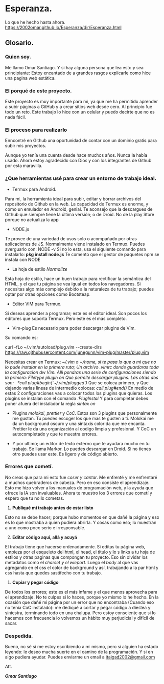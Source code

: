 # Esperanza.

Lo que he hecho hasta ahora.
https://2002omar.github.io/Esperanza/dir/Esperanza.html

## Glosario.

### Quien soy.


Me llamo Omar Santiago.
Y si hay alguna persona que lea esto y sea principiante:
Estoy encantado de a grandes rasgos explicarle como hice una pagina web estática.


###  El porqué de este proyecto.

Este proyecto es muy importante para mí, ya que me ha permitido aprender a subir páginas a GitHub y a crear sitios web desde cero. Al principio fue todo un reto. Este trabajo lo hice con un celular y puedo decirte que no es nada fácil. 

### El proceso para realizarlo

 Enncontré en Github una oportunidad de contar con un dominio gratis para subir mis proyectos.
 
   Aunque yo tenía una cuenta desde hace muchos años. Nunca la había usado.
 Ahora estoy agradecido con Dios y con los integrantes de Github por esta maravilla.
 
### ¿Que herramientas usé para crear un entorno de trabajo ideal.

*  Termux para Android.

Para mi, la herramienta ideal para subir, editar y borrar archivos del repositorio de Github en la web. La capacidad de Termux es enorme, y como un emulador en Android, genial.
Te aconsejo que la descargues de Github que siempre tiene la última versión; o de Droid. No de la play Store porque no actualiza la app



* NODE.js

Te provee de una variedad de usos solo o acompañado por otras aplicaciones de JS.
Normalmente viene instalado en Termux.
Puedes averguarlo con:
NODE -v
Si no lo esta, usa el siguiente comando para instalarlo:
 **pkg install  node.js**
Te comento que el gestor de paquetes npm se instala con NODE

*  La hoja de estilo *Normalize*

Esta hoja de estilo, hace un buen trabajo para rectificar la semántica del HTML, y el que tu página se vea igual en todos los navegadores.
Si necesitas algo más complejo debido a la naturaleza de tu trabajo; puedes optar por otras opciones como Bootsteap.

* Editor VIM para Termux.

Si deseas aprender a programar; este es el editor ideal.
Son pocos los editores que soporta Termux.
Pero este es el más completo.

* Vim-plug
Es necesario para poder descargar plugins de Vim.

Su comando es:

curl -fLo ~/.vim/autoload/plug.vim --create-dirs \
https://raw.githubusercontent.com/junegunn/vim-plug/master/plug.vim


Necesitas crear en Termux: *~/.vim o ~/home, si te pasa lo que a mi que no lo pude instalar en la primera ruta; Un archivo .vimrc donde guardaras toda la configuracion dw Vim. Alli pondras una serie de configuraciones siendo la primera: 
*Filetype plugin on*
Que permite descargar plugins.
Las otras dos son:
  *call plug#begin('~/.vim/plugged')*
Que se coloca primero, y
Que dejando varias lineas de intermedio colocas:
*call plug#end()*
En medio de estas 2 configuraciones vas a colocar todos los plugins que quieras.
Los plugins se instalan con el comando 
*:PlugInstal*
Y para completar debes poner afuera del instalador la regla *sintax on*

*  Plugins *molokai*, *prettier* y *CoC*.
Estos son 3 plugins que personalmente me gustan. Tu puedes escoger los que mas te gusten a ti.
Molokai me da un background oscuro y una sintaxis colorida que me encanta.
Prettier le da una organización al codigo limpia y profesional.
Y CoC un autocompletado y que te muestra errores.

* Y por ultimo; un editor de texto externo que te ayudara mucho en tu trabajo. Se llama Markor.
Lo puedes descargar en Droid. Si no tienes otro puedes usar este. Es ligero y de código abierto.

###  Errores que cometí.

No creas que para mi esto fue *coser y cantar*.
Me enfrenté y me enfrentaré a muchos quebraderos de cabeza.
Pero en eso consiste el aprendizaje.
Esto me hizo volver a los manuales de programación web, y la ayuda que ofrece la IA son invaluables.
Ahora te muestro los 3 errores que cometí y espero que tu no lo cometas.


1. **Publiqué mi trabajo antes de estar listo**

Esto no se debe hacer; porque hubo momentos en que dañé la página y eso es lo que mostraba a quien pudiera abrirla. Y cosas como eso; lo muestran a uno como poco serio e irresponsable.

2. **Editar código aquí, allá y acuyá**

El trabajo tiene que hacerse ordenadamente.
Si editas tu página web, empieza por el esqueleto del html, el head, el titulo y lo s links a tu hoja de estilos y otras paginas que compongan tu proyecto.
Eso sin olvidar los metadatos como el *charset y el wieport*.
Luego el *body* al que vas agregando en el css el color de background y así, trabajando a la par html y css hasta que quedes sastifecho con tu trabajo.

1. **Copiar y pegar código**

De todos los errores; este es el más infame y el que menos aprovecha para el aprendizaje.
No te culpes si lo haces, porque yo mismo lo he hecho. 
En la ocasión que dañé mi página por un error que no encontraba (Cuando eso no tenía CoC instalado): me dediqué a cortar y pegar código a diestea y siniestra, terminando todo en una chalupa. 
Pero estoy consciente que si lo hacemos con frecuencia lo volvemos un hábito muy perjudicial y difícil de sacar.

### Despedida.

Bueno, no sé si me estoy escribiendo a mi mismo, pero si alguien ha estado leyendo: le deseo mucha suerte en el camino de la programación.
Y si en algo pudiera ayudar.
Puedes enviarme un email a itaigad2002@gmail.com


Att.

***Omar Santiago***  





